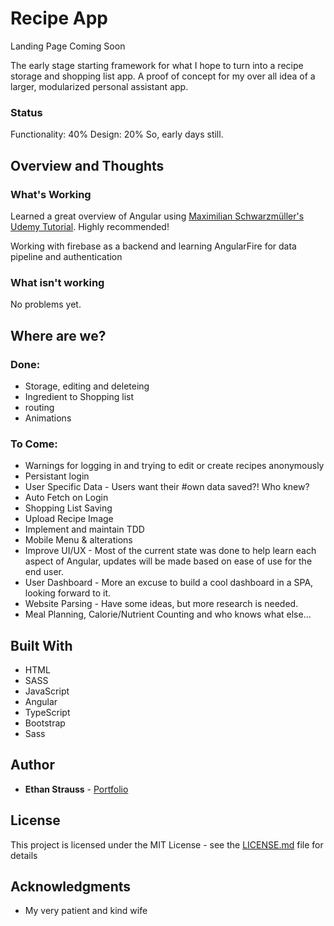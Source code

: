 # Recipe App
Landing Page Coming Soon

The early stage starting framework for what I hope to turn into a recipe storage and shopping list app. A proof of concept for my over all idea of a larger, modularized personal assistant app. 

### Status

Functionality: 40%
Design: 20%
So, early days still.

## Overview and Thoughts

### What's Working

Learned a great overview of Angular using [Maximilian Schwarzmüller's Udemy Tutorial](https://www.udemy.com/the-complete-guide-to-angular-2/). Highly recommended! 

Working with firebase as a backend and learning AngularFire for data pipeline and authentication

### What isn't working

No problems yet.

## Where are we?

### Done:

* Storage, editing and deleteing
* Ingredient to Shopping list
* routing
* Animations

### To Come:

* Warnings for logging in and trying to edit or create recipes anonymously
* Persistant login 
* User Specific Data - Users want their #own data saved?! Who knew?
* Auto Fetch on Login
* Shopping List Saving
* Upload Recipe Image
* Implement and maintain TDD
* Mobile Menu & alterations
* Improve UI/UX - Most of the current state was done to help learn each aspect of Angular, updates will be made based on ease of use for the end user. 
* User Dashboard - More an excuse to build a cool dashboard in a SPA, looking forward to it.
* Website Parsing - Have some ideas, but more research is needed. 
* Meal Planning, Calorie/Nutrient Counting and who knows what else...


## Built With

* HTML
* SASS
* JavaScript
* Angular
* TypeScript
* Bootstrap
* Sass

## Author

* **Ethan Strauss** - [Portfolio](https://dotethan.github.io)

## License

This project is licensed under the MIT License - see the [LICENSE.md](LICENSE.md) file for details

## Acknowledgments

* My very patient and kind wife

